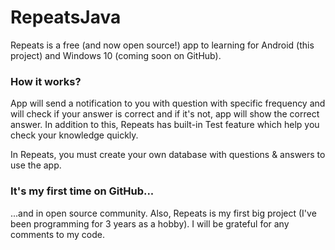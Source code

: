 # RepeatsJava
Repeats is a free (and now open source!) app to learning  for Android (this project) and Windows 10 (coming soon on GitHub).
### How it works?
App will send a notification to you with question with specific frequency and will check if your answer is correct and if it's not, app will show the correct answer.
In addition to this, Repeats has built-in Test feature which help you check your knowledge quickly.

In Repeats, you must create your own database with questions & answers to use the app.
### It's my first time on GitHub...
...and in open source community. Also, Repeats is my first big project (I've been programming for 3 years as a hobby). I will be grateful for any comments to my code.
